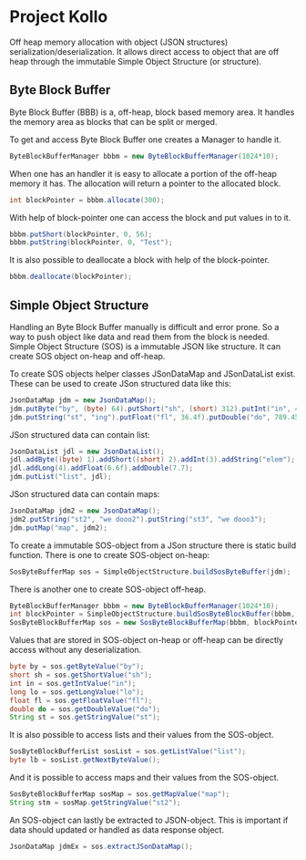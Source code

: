 # Project Kollo
Off heap memory allocation with object (JSON structures) serialization/deserialization. It allows direct access to object that are off heap through the immutable Simple Object Structure (or structure).

## Byte Block Buffer
Byte Block Buffer (BBB) is a, off-heap, block based memory area. It handles the memory area as blocks that can be split or merged.

To get and access Byte Block Buffer one creates a Manager to handle it.
````java
ByteBlockBufferManager bbbm = new ByteBlockBufferManager(1024*10);
````

When one has an handler it is easy to allocate a portion of the off-heap memory it has. The allocation will return a pointer to the allocated block.
````java
int blockPointer = bbbm.allocate(300);
````

With help of block-pointer one can access the block and put values in to it.
````java
bbbm.putShort(blockPointer, 0, 56);
bbbm.putString(blockPointer, 0, "Test");
````

It is also possible to deallocate a block with help of the block-pointer.
````java
bbbm.deallocate(blockPointer);
````

## Simple Object Structure
Handling an Byte Block Buffer manually is difficult and error prone. So a way to push object like data and read them from the block is needed.
Simple Object Structure (SOS) is a immutable JSON like structure. It can create SOS object on-heap and off-heap.

To create SOS objects helper classes JSonDataMap and JSonDataList exist. These can be used to create JSon structured data like this:
````java
JsonDataMap jdm = new JsonDataMap();
jdm.putByte("by", (byte) 64).putShort("sh", (short) 312).putInt("in", 45).putLong("lo", 76);
jdm.putString("st", "ing").putFloat("fl", 36.4f).putDouble("do", 789.45436);
````

JSon structured data can contain list:
````java
JsonDataList jdl = new JsonDataList();
jdl.addByte((byte) 1).addShort((short) 2).addInt(3).addString("elem");
jdl.addLong(4).addFloat(6.6f).addDouble(7.7);
jdm.putList("list", jdl);
````

JSon structured data can contain maps:
````java
JsonDataMap jdm2 = new JsonDataMap();
jdm2.putString("st2", "we dooo2").putString("st3", "we dooo3");
jdm.putMap("map", jdm2);
````

To create a immutable SOS-object from a JSon structure there is static build function. There is one to create SOS-object on-heap:
````java
SosByteBufferMap sos = SimpleObjectStructure.buildSosByteBuffer(jdm);
````

There is another one to create SOS-object off-heap.
````java
ByteBlockBufferManager bbbm = new ByteBlockBufferManager(1024*10);
int blockPointer = SimpleObjectStructure.buildSosByteBlockBuffer(bbbm, jdm);
SosByteBlockBufferMap sos = new SosByteBlockBufferMap(bbbm, blockPointer);
````

Values that are stored in SOS-object on-heap or off-heap can be directly access without any deserialization.
````java
byte by = sos.getByteValue("by");
short sh = sos.getShortValue("sh");
int in = sos.getIntValue("in");
long lo = sos.getLongValue("lo");
float fl = sos.getFloatValue("fl");
double do = sos.getDoubleValue("do");
String st = sos.getStringValue("st");
````

It is also possible to access lists and their values from the SOS-object.
````java
SosByteBlockBufferList sosList = sos.getListValue("list");
byte lb = sosList.getNextByteValue();
````

And it is possible to access maps and their values from the SOS-object.
````java
SosByteBlockBufferMap sosMap = sos.getMapValue("map");
String stm = sosMap.getStringValue("st2");
````

An SOS-object can lastly be extracted to JSON-object. This is important if data should updated or handled as data response object.
````java
JsonDataMap jdmEx = sos.extractJSonDataMap();
````
